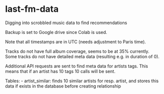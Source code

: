 # last-fm-data
 Digging into scrobbled music data to find recommendations

 Backup is set to Google drive since Colab is used. 

 Note that all timestamps are in UTC (needs adjustment to Paris time). 

 Tracks do not have full album coverage, seems to be at 35% currently. 
 Some tracks do not have detailed meta data (resulting e.g. in duration of 0). 

 Additional API requests are sent to find meta data for artists tags. This means that if an artist has 10 tags 10 calls will be sent. 

 Tables: 
	- artist_similar: finds 10 similar artists for resp. artist, and stores this data if exists in the database before creating relationship 